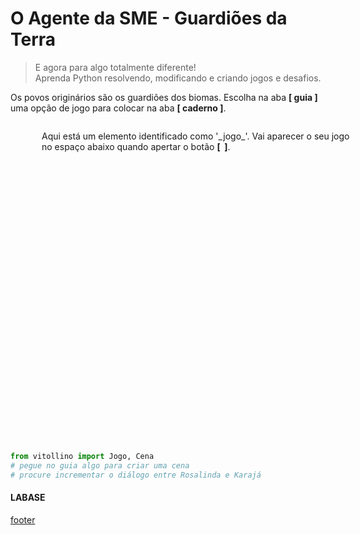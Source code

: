 <!---
Open Source program Pynoplia - Copyright © 2024  Carlo Oliveira** <carlo@nce.ufrj.br>,
PDX-License-Identifier:** `GNU General Public License v3.0 or later <http://is.gd/3Udt>`_.
-->
# O Agente da SME - Guardiões da Terra
> E agora para algo totalmente diferente! <br>
> Aprenda Python resolvendo, modificando e criando jogos e desafios. <br>

Os povos originários são os guardiões dos biomas.
Escolha na aba **[   guia   ]** uma opção de jogo para colocar na aba **[   caderno   ]**.

<img src onerror="__did_got__('../../_prog/snct_ca.py')"></img>
<div id="_jogo_" style="position:relative; left:50px; min-height: 500px">
Aqui está um elemento identificado como '_jogo_'. 
Vai aparecer o seu jogo no espaço abaixo quando apertar o botão <b>[&nbsp;<i class="fa-solid fa-play"></i>&nbsp;]</b>.

</div>
<img id="caderno_gua" src onerror="__widget__(this.id)"></img>


```python
from vitollino import Jogo, Cena
# pegue no guia algo para criar uma cena
# procure incrementar o diálogo entre Rosalinda e Karajá
```

#### LABASE
[footer](footer.md ':include')